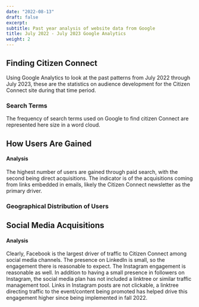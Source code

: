 ```yaml
---
date: "2022-08-13"
draft: false
excerpt: 
subtitle: Past year analysis of website data from Google
title: July 2022 - July 2023 Google Analytics
weight: 2
---
```


## Finding Citizen Connect

Using Google Analytics to look at the past patterns from July 2022 through July 2023, these are the statistics on audience development for the Citizen Connect site during that time period.

### Search Terms

<div class="flourish-embed flourish-word-cloud" data-src="visualisation/14689457"><script src="https://public.flourish.studio/resources/embed.js"></script></div>

The frequency of search terms used on Google to find citizen Connect are represented here size in a word cloud.

## How Users Are Gained

<div class="flourish-embed flourish-chart" data-src="visualisation/14689169"><script src="https://public.flourish.studio/resources/embed.js"></script></div>

#### Analysis

The highest number of users are gained through paid search, with the second being direct acquisitions. The indicator is of the acquisitions coming from links embedded in emails, likely the Citizen Connect newsletter as the primary driver. 


### Geographical Distribution of Users

<div class="flourish-embed flourish-map" data-src="visualisation/14687959"><script src="https://public.flourish.studio/resources/embed.js"></script></div>



## Social Media Acquisitions


#### Analysis

Clearly, Facebook is the largest driver of traffic to Citizen Connect among social media channels. The presence on LinkedIn is small, so the engagement there is reasonable to expect. The Instagram engagement is reasonable as well. In addition to having a small presence in followers on Instagram, the social media plan has not included a linktree or similar traffic management tool. Links in Instagram posts are not clickable, a linktree directing traffic to the event/content being promoted has helped drive this engagement higher since being implemented in fall 2022.









